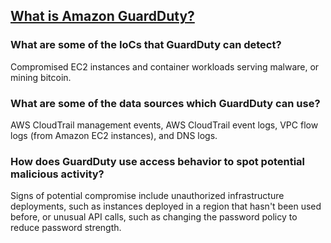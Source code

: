 ## [What is Amazon GuardDuty?](https://docs.aws.amazon.com/guardduty/latest/ug/what-is-guardduty.html)

### What are some of the IoCs that GuardDuty can detect?
Compromised EC2 instances and container workloads serving malware, or mining bitcoin. 
### What are some of the data sources which GuardDuty can use?
AWS CloudTrail management events, AWS CloudTrail event logs, VPC flow logs (from Amazon EC2 instances), and DNS logs.
### How does GuardDuty use access behavior to spot potential malicious activity?
Signs of potential compromise include unauthorized infrastructure deployments, such as instances deployed in a region that hasn't been used before, or unusual API calls, such as changing the password policy to reduce password strength.
